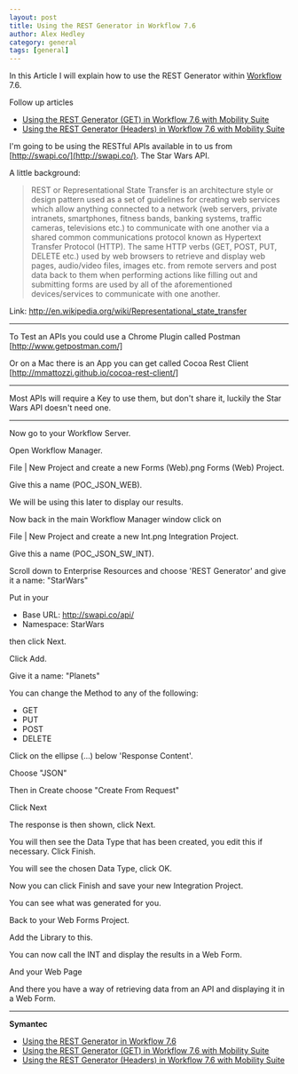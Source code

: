 ```yaml
---
layout: post
title: Using the REST Generator in Workflow 7.6
author: Alex Hedley
category: general
tags: [general]
---
```


In this Article I will explain how to use the REST Generator within [Workflow](http://www.symantec.com/connect/workflow-servicedesk) 7.6.

Follow up articles

- [Using the REST Generator (GET) in Workflow 7.6 with Mobility Suite](about:/Blog/Detail/2)
- [Using the REST Generator (Headers) in Workflow 7.6 with Mobility Suite](about:/Blog/Detail/3)

I'm going to be using the RESTful APIs available in to us from [http://swapi.co/](http://swapi.co/). The Star Wars API.

A little background:

> REST or Representational State Transfer is an architecture style or design pattern used as a set of guidelines for creating web services which allow anything connected to a network (web servers, private intranets, smartphones, fitness bands, banking systems, traffic cameras, televisions etc.) to communicate with one another via a shared common communications protocol known as Hypertext Transfer Protocol (HTTP). The same HTTP verbs (GET, POST, PUT, DELETE etc.) used by web browsers to retrieve and display web pages, audio/video files, images etc. from remote servers and post data back to them when performing actions like filling out and submitting forms are used by all of the aforementioned devices/services to communicate with one another.

Link: http://en.wikipedia.org/wiki/Representational_state_transfer

---

To Test an APIs you could use a Chrome Plugin called Postman [http://www.getpostman.com/]

Or on a Mac there is an App you can get called Cocoa Rest Client [http://mmattozzi.github.io/cocoa-rest-client/]

---

Most APIs will require a Key to use them, but don't share it, luckily the Star Wars API doesn't need one.

---

Now go to your Workflow Server.

Open Workflow Manager.

File | New Project and create a new Forms (Web).png Forms (Web) Project.

Give this a name (POC_JSON_WEB).

We will be using this later to display our results.

Now back in the main Workflow Manager window click on

File | New Project and create a new Int.png Integration Project.

Give this a name (POC_JSON_SW_INT).

Scroll down to Enterprise Resources and choose 'REST Generator' and give it a name: "StarWars"

Put in your

- Base URL: http://swapi.co/api/
- Namespace: StarWars

then click Next.

Click Add.

Give it a name: "Planets"

You can change the Method to any of the following:

- GET
- PUT
- POST
- DELETE

Click on the ellipse (…) below 'Response Content'.

Choose "JSON"

Then in Create choose "Create From Request"

Click Next

The response is then shown, click Next.

You will then see the Data Type that has been created, you edit this if necessary. Click Finish.

You will see the chosen Data Type, click OK.

Now you can click Finish and save your new Integration Project.

You can see what was generated for you.

Back to your Web Forms Project.

Add the Library to this.

You can now call the INT and display the results in a Web Form.

And your Web Page

And there you have a way of retrieving data from an API and displaying it in a Web Form.

---

**Symantec**

- [Using the REST Generator in Workflow 7.6](https://www.symantec.com/connect/articles/using-rest-generator-workflow-76)
- [Using the REST Generator (GET) in Workflow 7.6 with Mobility Suite](https://www.symantec.com/connect/articles/using-rest-generator-get-workflow-76-mobility-suite)
- [Using the REST Generator (Headers) in Workflow 7.6 with Mobility Suite](https://www.symantec.com/connect/articles/using-rest-generator-headers-workflow-76-mobility-suite)
